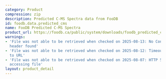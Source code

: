 ```yaml
---
category: Product
compression: zip
description: Predicted C-MS Spectra data from FooDB
id: foodb.data.predicted_cms
name: FooDB Predicted C-MS Spectra
product_url: https://foodb.ca/public/system/downloads/foodb_predicted_cms_spectra.zip
warnings:
- 'File was not able to be retrieved when checked on 2025-08-13: No Content-Length
  header found'
- 'File was not able to be retrieved when checked on 2025-08-12: Timeout connecting
  to URL'
- 'File was not able to be retrieved when checked on 2025-08-07: HTTP 500 error when
  accessing file'
layout: product_detail
---
```

